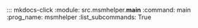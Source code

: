 ::: mkdocs-click
    :module: src.msmhelper.__main__
    :command: main
    :prog_name: msmhelper
    :list_subcommands: True
